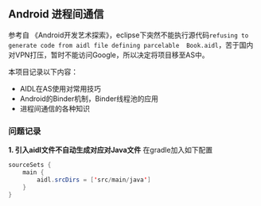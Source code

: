 ## Android 进程间通信
参考自 《Android开发艺术探索》，eclipse下突然不能执行源代码`refusing to generate code from aidl file defining parcelable	Book.aidl`，苦于国内对VPN打压，暂时不能访问Google，所以决定将项目移至AS中。

本项目记录以下内容：
- AIDL在AS使用对常用技巧
- Android的Binder机制，Binder线程池的应用
- 进程间通信的各种知识

### 问题记录
**1. 引入aidl文件不自动生成对应对Java文件**
在gradle加入如下配置
```java
sourceSets {
    main {
        aidl.srcDirs = ['src/main/java']
    }
}
```